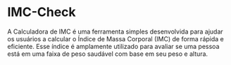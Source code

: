 # IMC-Check
A Calculadora de IMC é uma ferramenta simples desenvolvida para ajudar os usuários a calcular o Índice de Massa Corporal (IMC) de forma rápida e eficiente. Esse índice é amplamente utilizado para avaliar se uma pessoa está em uma faixa de peso saudável com base em seu peso e altura.
